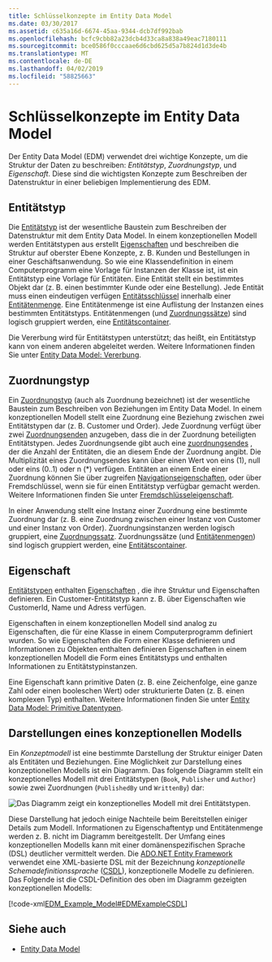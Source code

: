 ```yaml
---
title: Schlüsselkonzepte im Entity Data Model
ms.date: 03/30/2017
ms.assetid: c635a16d-6674-45aa-9344-dcb7df992bab
ms.openlocfilehash: bcfc9cbb82a23dcb4d33ca8a838a49eac7180111
ms.sourcegitcommit: bce0586f0cccaae6d6cbd625d5a7b824d1d3de4b
ms.translationtype: MT
ms.contentlocale: de-DE
ms.lasthandoff: 04/02/2019
ms.locfileid: "58825663"
---
```

# <a name="entity-data-model-key-concepts"></a>Schlüsselkonzepte im Entity Data Model
Der Entity Data Model (EDM) verwendet drei wichtige Konzepte, um die Struktur der Daten zu beschreiben: *Entitätstyp*, *Zuordnungstyp*, und *Eigenschaft*. Diese sind die wichtigsten Konzepte zum Beschreiben der Datenstruktur in einer beliebigen Implementierung des EDM.  
  
## <a name="entity-type"></a>Entitätstyp  
 Die [Entitätstyp](../../../../docs/framework/data/adonet/entity-type.md) ist der wesentliche Baustein zum Beschreiben der Datenstruktur mit dem Entity Data Model. In einem konzeptionellen Modell werden Entitätstypen aus erstellt [Eigenschaften](../../../../docs/framework/data/adonet/property.md) und beschreiben die Struktur auf oberster Ebene Konzepte, z. B. Kunden und Bestellungen in einer Geschäftsanwendung. So wie eine Klassendefinition in einem Computerprogramm eine Vorlage für Instanzen der Klasse ist, ist ein Entitätstyp eine Vorlage für Entitäten. Eine Entität stellt ein bestimmtes Objekt dar (z. B. einen bestimmter Kunde oder eine Bestellung). Jede Entität muss einen eindeutigen verfügen [Entitätsschlüssel](../../../../docs/framework/data/adonet/entity-key.md) innerhalb einer [Entitätenmenge](../../../../docs/framework/data/adonet/entity-set.md).  Eine Entitätenmenge ist eine Auflistung der Instanzen eines bestimmten Entitätstyps. Entitätenmengen (und [Zuordnungssätze](../../../../docs/framework/data/adonet/association-set.md)) sind logisch gruppiert werden, eine [Entitätscontainer](../../../../docs/framework/data/adonet/entity-container.md).  
  
 Die Vererbung wird für Entitätstypen unterstützt; das heißt, ein Entitätstyp kann von einem anderen abgeleitet werden. Weitere Informationen finden Sie unter [Entity Data Model: Vererbung](../../../../docs/framework/data/adonet/entity-data-model-inheritance.md).  
  
## <a name="association-type"></a>Zuordnungstyp  
 Ein [Zuordnungstyp](../../../../docs/framework/data/adonet/association-type.md) (auch als Zuordnung bezeichnet) ist der wesentliche Baustein zum Beschreiben von Beziehungen im Entity Data Model. In einem konzeptionellen Modell stellt eine Zuordnung eine Beziehung zwischen zwei Entitätstypen dar (z. B. Customer und Order). Jede Zuordnung verfügt über zwei [Zuordnungsenden](../../../../docs/framework/data/adonet/association-end.md) anzugeben, dass die in der Zuordnung beteiligten Entitätstypen. Jedes Zuordnungsende gibt auch eine [zuordnungsendes](../../../../docs/framework/data/adonet/association-end-multiplicity.md) , der die Anzahl der Entitäten, die an diesem Ende der Zuordnung angibt. Die Multiplizität eines Zuordnungsendes kann über einen Wert von eins (1), null oder eins (0..1) oder n (*) verfügen. Entitäten an einem Ende einer Zuordnung können Sie über zugreifen [Navigationseigenschaften](../../../../docs/framework/data/adonet/navigation-property.md), oder über Fremdschlüssel, wenn sie für einen Entitätstyp verfügbar gemacht werden. Weitere Informationen finden Sie unter [Fremdschlüsseleigenschaft](../../../../docs/framework/data/adonet/foreign-key-property.md).  
  
 In einer Anwendung stellt eine Instanz einer Zuordnung eine bestimmte Zuordnung dar (z. B. eine Zuordnung zwischen einer Instanz von Customer und einer Instanz von Order). Zuordnungsinstanzen werden logisch gruppiert, eine [Zuordnungssatz](../../../../docs/framework/data/adonet/association-set.md). Zuordnungssätze (und [Entitätenmengen](../../../../docs/framework/data/adonet/entity-set.md)) sind logisch gruppiert werden, eine [Entitätscontainer](../../../../docs/framework/data/adonet/entity-container.md).  
  
## <a name="property"></a>Eigenschaft  
 [Entitätstypen](../../../../docs/framework/data/adonet/entity-type.md) enthalten [Eigenschaften](../../../../docs/framework/data/adonet/property.md) , die ihre Struktur und Eigenschaften definieren. Ein Customer-Entitätstyp kann z. B. über Eigenschaften wie CustomerId, Name und Adress verfügen.  
  
 Eigenschaften in einem konzeptionellen Modell sind analog zu Eigenschaften, die für eine Klasse in einem Computerprogramm definiert wurden. So wie Eigenschaften die Form einer Klasse definieren und Informationen zu Objekten enthalten definieren Eigenschaften in einem konzeptionellen Modell die Form eines Entitätstyps und enthalten Informationen zu Entitätstypinstanzen.  
  
 Eine Eigenschaft kann primitive Daten (z. B. eine Zeichenfolge, eine ganze Zahl oder einen booleschen Wert) oder strukturierte Daten (z. B. einen komplexen Typ) enthalten. Weitere Informationen finden Sie unter [Entity Data Model: Primitive Datentypen](../../../../docs/framework/data/adonet/entity-data-model-primitive-data-types.md).  
  
## <a name="representations-of-a-conceptual-model"></a>Darstellungen eines konzeptionellen Modells  
 Ein *Konzeptmodell* ist eine bestimmte Darstellung der Struktur einiger Daten als Entitäten und Beziehungen. Eine Möglichkeit zur Darstellung eines konzeptionellen Modells ist ein Diagramm. Das folgende Diagramm stellt ein konzeptionelles Modell mit drei Entitätstypen (`Book`, `Publisher` und `Author`) sowie zwei Zuordnungen (`PublishedBy` und `WrittenBy`) dar:  
  
 ![Das Diagramm zeigt ein konzeptionelles Modell mit drei Entitätstypen.](./media/entity-data-model-key-concepts/conceptual-model-entity-types-associations.gif)  
  
 Diese Darstellung hat jedoch einige Nachteile beim Bereitstellen einiger Details zum Modell. Informationen zu Eigenschaftentyp und Entitätenmenge werden z. B. nicht im Diagramm bereitgestellt. Der Umfang eines konzeptionellen Modells kann mit einer domänenspezifischen Sprache (DSL) deutlicher vermittelt werden. Die [ADO.NET Entity Framework](../../../../docs/framework/data/adonet/ef/index.md) verwendet eine XML-basierte DSL mit der Bezeichnung *konzeptionelle Schemadefinitionssprache* ([CSDL](../../../../docs/framework/data/adonet/ef/language-reference/csdl-specification.md)), konzeptionelle Modelle zu definieren. Das Folgende ist die CSDL-Definition des oben im Diagramm gezeigten konzeptionellen Modells:  
  
 [!code-xml[EDM_Example_Model#EDMExampleCSDL](../../../../samples/snippets/xml/VS_Snippets_Data/edm_example_model/xml/books.edmx#edmexamplecsdl)]  
  
## <a name="see-also"></a>Siehe auch
- [Entity Data Model](../../../../docs/framework/data/adonet/entity-data-model.md)

